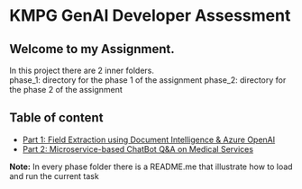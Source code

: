 # KMPG GenAI Developer Assessment


## Welcome to my Assignment.
In this project there are 2 inner folders. </br>
phase_1: directory for the phase 1 of the assignment
phase_2: directory for the phase 2 of the assignment
</br>

## Table of content
* [Part 1: Field Extraction using Document Intelligence & Azure OpenAI](phase_1/README.md)
* [Part 2: Microservice-based ChatBot Q&A on Medical Services](phase_2/README.md)

<b>Note:</b> In every phase folder there is a README.me that illustrate how to load and run the current task

